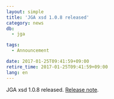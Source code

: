 ```yaml
---
layout: simple
title: 'JGA xsd 1.0.8 released'
category: news
db:
  - jga

tags:
  - Announcement

date: 2017-01-25T09:41:59+09:00
retire_time: 2017-01-25T09:41:59+09:00
lang: en
---
```


<p>JGA xsd 1.0.8 released. <a href="https://github.com/ddbj/pub/">Release note</a>.</p>
